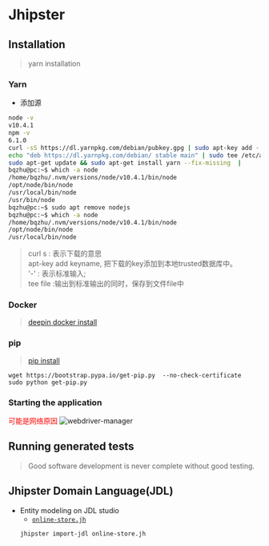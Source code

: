 # Jhipster

## Installation

>  yarn installation

### Yarn
- 添加源
```bash
node -v
v10.4.1
npm -v
6.1.0
curl -sS https://dl.yarnpkg.com/debian/pubkey.gpg | sudo apt-key add -
echo "deb https://dl.yarnpkg.com/debian/ stable main" | sudo tee /etc/apt/sources.list.d/yarn.list`
sudo apt-get update && sudo apt-get install yarn --fix-missing  |  
bqzhu@pc:~$ which -a node
/home/bqzhu/.nvm/versions/node/v10.4.1/bin/node
/opt/node/bin/node
/usr/local/bin/node
/usr/bin/node
bqzhu@pc:~$ sudo apt remove nodejs
bqzhu@pc:~$ which -a node
/home/bqzhu/.nvm/versions/node/v10.4.1/bin/node
/opt/node/bin/node
/usr/local/bin/node
```
> curl s : 表示下载的意思<br>
apt-key add keyname, 把下载的key添加到本地trusted数据库中。<br>
'-' : 表示标准输入;<br>
tee file :输出到标准输出的同时，保存到文件file中

### Docker
> [deepin docker install](https://segmentfault.com/a/1190000013637975)

### pip
> [pip install](https://www.jianshu.com/p/fd3415eb8618)

```console
wget https://bootstrap.pypa.io/get-pip.py  --no-check-certificate
sudo python get-pip.py
```

### Starting the application
<font color="red">可能是网络原因</font>
![webdriver-manager](webdriver-manager-error.jpg)

## Running generated tests
> Good software development is never complete without good testing.

## Jhipster Domain Language(JDL)
- Entity modeling on JDL studio
  - [`online-store.jh`](online-store.jh)
  ```bash
  jhipster import-jdl online-store.jh
  ```
